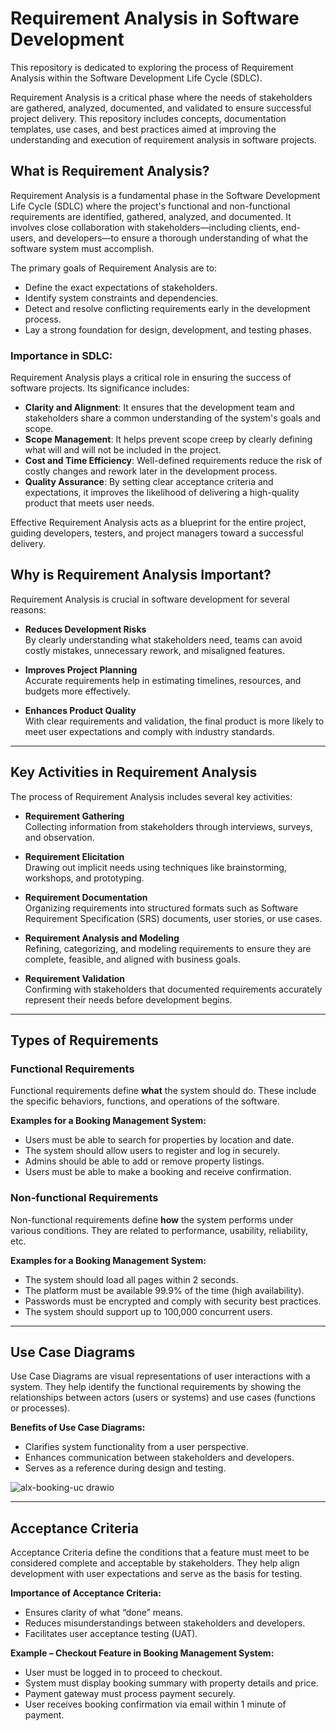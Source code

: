# Requirement Analysis in Software Development

This repository is dedicated to exploring the process of Requirement Analysis within the Software Development Life Cycle (SDLC). 

Requirement Analysis is a critical phase where the needs of stakeholders are gathered, analyzed, documented, and validated to ensure successful project delivery. This repository includes concepts, documentation templates, use cases, and best practices aimed at improving the understanding and execution of requirement analysis in software projects.


## What is Requirement Analysis?

Requirement Analysis is a fundamental phase in the Software Development Life Cycle (SDLC) where the project's functional and non-functional requirements are identified, gathered, analyzed, and documented. It involves close collaboration with stakeholders—including clients, end-users, and developers—to ensure a thorough understanding of what the software system must accomplish.

The primary goals of Requirement Analysis are to:

- Define the exact expectations of stakeholders.
- Identify system constraints and dependencies.
- Detect and resolve conflicting requirements early in the development process.
- Lay a strong foundation for design, development, and testing phases.

### Importance in SDLC:

Requirement Analysis plays a critical role in ensuring the success of software projects. Its significance includes:

- **Clarity and Alignment**: It ensures that the development team and stakeholders share a common understanding of the system's goals and scope.
- **Scope Management**: It helps prevent scope creep by clearly defining what will and will not be included in the project.
- **Cost and Time Efficiency**: Well-defined requirements reduce the risk of costly changes and rework later in the development process.
- **Quality Assurance**: By setting clear acceptance criteria and expectations, it improves the likelihood of delivering a high-quality product that meets user needs.

Effective Requirement Analysis acts as a blueprint for the entire project, guiding developers, testers, and project managers toward a successful delivery.


## Why is Requirement Analysis Important?

Requirement Analysis is crucial in software development for several reasons:

- **Reduces Development Risks**  
  By clearly understanding what stakeholders need, teams can avoid costly mistakes, unnecessary rework, and misaligned features.

- **Improves Project Planning**  
  Accurate requirements help in estimating timelines, resources, and budgets more effectively.

- **Enhances Product Quality**  
  With clear requirements and validation, the final product is more likely to meet user expectations and comply with industry standards.

---

## Key Activities in Requirement Analysis

The process of Requirement Analysis includes several key activities:

- **Requirement Gathering**  
  Collecting information from stakeholders through interviews, surveys, and observation.

- **Requirement Elicitation**  
  Drawing out implicit needs using techniques like brainstorming, workshops, and prototyping.

- **Requirement Documentation**  
  Organizing requirements into structured formats such as Software Requirement Specification (SRS) documents, user stories, or use cases.

- **Requirement Analysis and Modeling**  
  Refining, categorizing, and modeling requirements to ensure they are complete, feasible, and aligned with business goals.

- **Requirement Validation**  
  Confirming with stakeholders that documented requirements accurately represent their needs before development begins.

---

## Types of Requirements

### Functional Requirements

Functional requirements define **what** the system should do. These include the specific behaviors, functions, and operations of the software.

**Examples for a Booking Management System:**
- Users must be able to search for properties by location and date.
- The system should allow users to register and log in securely.
- Admins should be able to add or remove property listings.
- Users must be able to make a booking and receive confirmation.

### Non-functional Requirements

Non-functional requirements define **how** the system performs under various conditions. They are related to performance, usability, reliability, etc.

**Examples for a Booking Management System:**
- The system should load all pages within 2 seconds.
- The platform must be available 99.9% of the time (high availability).
- Passwords must be encrypted and comply with security best practices.
- The system should support up to 100,000 concurrent users.

---

## Use Case Diagrams

Use Case Diagrams are visual representations of user interactions with a system. They help identify the functional requirements by showing the relationships between actors (users or systems) and use cases (functions or processes).

**Benefits of Use Case Diagrams:**
- Clarifies system functionality from a user perspective.
- Enhances communication between stakeholders and developers.
- Serves as a reference during design and testing.

![alx-booking-uc drawio](https://github.com/user-attachments/assets/818ca779-cae4-4ffd-b02f-8335aaadd2b0)



---

## Acceptance Criteria

Acceptance Criteria define the conditions that a feature must meet to be considered complete and acceptable by stakeholders. They help align development with user expectations and serve as the basis for testing.

**Importance of Acceptance Criteria:**
- Ensures clarity of what “done” means.
- Reduces misunderstandings between stakeholders and developers.
- Facilitates user acceptance testing (UAT).

**Example – Checkout Feature in Booking Management System:**
- User must be logged in to proceed to checkout.
- System must display booking summary with property details and price.
- Payment gateway must process payment securely.
- User receives booking confirmation via email within 1 minute of payment.
